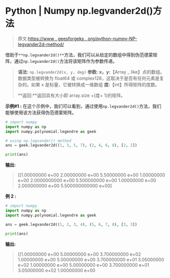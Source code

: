 # Python | Numpy np.legvander2d()方法

> 原文:[https://www . geesforgeks . org/python-numpy-NP-legvander2d-method/](https://www.geeksforgeeks.org/python-numpy-np-legvander2d-method/)

借助于`**np.legvander2d()**`方法，我们可以从给定的数组中得到伪范德蒙矩阵，通过`np.legvander2d()`方法将该矩阵作为参数传递。

> **语法:** `np.legvander2d(x, y, deg)`
> **参数:**
> **x，y:**【Array _ like】点的数组。数据类型被转换为 float64 或 complex128，这取决于是否有任何元素是复杂的。如果 x 是标量，它被转换成一维数组
> **度:**【int】所得矩阵的度数。
> 
> **返回:**返回具有大小即 array.size +(度+ 1)的矩阵。

**示例#1 :**
在这个示例中，我们可以看到，通过使用`np.legvander2d()`方法，我们能够使用该方法获得伪范德蒙矩阵。

```py
# import numpy
import numpy as np
import numpy.polynomial.legendre as geek

# using np.legvander() method
ans = geek.legvander2d((1, 3, 5, 7), (2, 4, 6, 8), [2, 2])

print(ans)
```

**输出:**

> [[1.00000000 e+00 2.00000000 e+00 5.50000000 e+00 1.00000000 e+00
> 2.0000000000 e+00 5.500000000 e+00 1.00000000 e+00 2.000000000 e+00
> 5.500000000000 e+00]

**例 2 :**

```py
# import numpy
import numpy as np
import numpy.polynomial.legendre as geek

ans = geek.legvander2d((1, 2, 3, 4), (5, 6, 7, 8), [3, 3])

print(ans)
```

**输出:**

> [[1.00000000 e+00 5.00000000 e+00 3.700000000 e+02
> 1.00000000 e+00 5.00000000 e+00 3.700000000 e+01 3.05000000 e+02
> 1.00000000 e+00 5.00000000 e+00 3.700000000 e+01 3.05000000 e+02
> 1.00000000 e+00